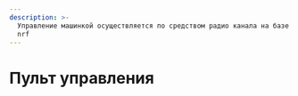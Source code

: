 ```yaml
---
description: >-
  Управление машинкой осуществляется по средством радио канала на базе модуля
  nrf
---
```


# Пульт управления


